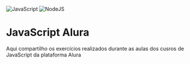 ![JavaScript](https://img.shields.io/badge/javascript-%23323330.svg?style=for-the-badge&logo=javascript&logoColor=%23F7DF1E)
![NodeJS](https://img.shields.io/badge/node.js-6DA55F?style=for-the-badge&logo=node.js&logoColor=white)
<h1> JavaScript Alura </h1>
<p> Aqui compartilho os exercícios realizados durante as aulas dos cusros de JavaScript da plataforma Alura </p>
